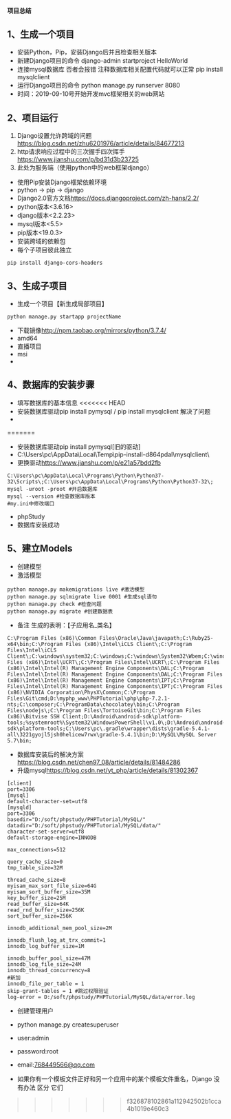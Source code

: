#### 项目总结

## 1、生成一个项目
* 安装Python，Pip，安装Django后并且检查相关版本
* 新建Django项目的命令 django-admin startproject HelloWorld
* 连接mysql数据库 否者会报错 注释数据库相关配置代码就可以正常 pip install mysqlclient
* 运行Django项目的命令 python manage.py runserver 8080
* 时间：2019-09-10号开始开发mvc框架相关的web网站

## 2、项目运行

1. Django设置允许跨域的问题<https://blog.csdn.net/zhu6201976/article/details/84677213>
2. http请求响应过程中的三次握手四次挥手<https://www.jianshu.com/p/bd31d3b23725>
3. 此处为服务端（使用python中的web框架django）

+ 使用Pip安装Django框架依赖环境
+ python -> pip -> django
+ Django2.0官方文档<https://docs.djangoproject.com/zh-hans/2.2/>
+ python版本<3.6.16>
+ django版本<2.2.23>
+ mysql版本<5.5>
+ pip版本<19.0.3>
+ 安装跨域的依赖包
+ 每个子项目彼此独立
```
pip install django-cors-headers

```

## 3、生成子项目

+ 生成一个项目【新生成局部项目】
```
python manage.py startapp projectName

```
+ 下载镜像<http://npm.taobao.org/mirrors/python/3.7.4/>
+ amd64
+ 直播项目
+ msi
+ 

## 4、数据库的安装步骤

+ 填写数据库的基本信息
<<<<<<< HEAD
+ 安装数据库驱动pip install pymysql / pip install mysqlclient 解决了问题
+ 
=======
+ 安装数据库驱动pip install pymysql[旧的驱动]
+ C:\Users\pc\AppData\Local\Temp\pip-install-d864pdal\mysqlclient\
+ 更换驱动<https://www.jianshu.com/p/e21a57bdd2fb>

```
C:\Users\pc\AppData\Local\Programs\Python\Python37-32\Scripts\;C:\Users\pc\AppData\Local\Programs\Python\Python37-32\;
mysql -uroot -proot #开启数据库
mysql --version #检查数据库版本
#my.ini中修改端口
```
+ phpStudy 
+ 数据库安装成功

## 5、建立Models
+ 创建模型
+ 激活模型
```
python manage.py makemigrations live #激活模型
python manage.py sqlmigrate live 0001 #生成sql语句
python manage.py check #检查问题 
python manage.py migrate #创建数据表

```
+ 备注 生成的表明：【子应用名_类名】

```
C:\Program Files (x86)\Common Files\Oracle\Java\javapath;C:\Ruby25-x64\bin;C:\Program Files (x86)\Intel\iCLS Client\;C:\Program Files\Intel\iCLS Client\;C:\windows\system32;C:\windows;C:\windows\System32\Wbem;C:\windows\System32\WindowsPowerShell\v1.0\;C:\Program Files (x86)\Intel\UCRT\;C:\Program Files\Intel\UCRT\;C:\Program Files (x86)\Intel\Intel(R) Management Engine Components\DAL;C:\Program Files\Intel\Intel(R) Management Engine Components\DAL;C:\Program Files (x86)\Intel\Intel(R) Management Engine Components\IPT;C:\Program Files\Intel\Intel(R) Management Engine Components\IPT;C:\Program Files (x86)\NVIDIA Corporation\PhysX\Common;C:\Program Files\Git\cmd;D:\myphp_www\PHPTutorial\php\php-7.2.1-nts;C:\composer;C:\ProgramData\chocolatey\bin;C:\Program Files\nodejs\;C:\Program Files\TortoiseGit\bin;C:\Program Files (x86)\Bitvise SSH Client;D:\Android\android-sdk\platform-tools;%systemroot%\System32\WindowsPowerShell\v1.0\;D:\Android\android-sdk\platform-tools;C:\Users\pc\.gradle\wrapper\dists\gradle-5.4.1-all\3221gyojl5jsh0helicew7rwx\gradle-5.4.1\bin;D:\MySQL\MySQL Server 5.7\bin;
```
+ 数据库安装后的解决方案<https://blog.csdn.net/chen97_08/article/details/81484286>
+ 升级mysql<https://blog.csdn.net/yt_php/article/details/81302367>
```
[client]
port=3306
[mysql]
default-character-set=utf8
[mysqld]
port=3306
basedir="D:/soft/phpstudy/PHPTutorial/MySQL/"
datadir="D:/soft/phpstudy/PHPTutorial/MySQL/data/"
character-set-server=utf8
default-storage-engine=INNODB

max_connections=512

query_cache_size=0
tmp_table_size=32M

thread_cache_size=8
myisam_max_sort_file_size=64G
myisam_sort_buffer_size=35M
key_buffer_size=25M
read_buffer_size=64K
read_rnd_buffer_size=256K
sort_buffer_size=256K

innodb_additional_mem_pool_size=2M

innodb_flush_log_at_trx_commit=1
innodb_log_buffer_size=1M

innodb_buffer_pool_size=47M
innodb_log_file_size=24M
innodb_thread_concurrency=8
#新加
innodb_file_per_table = 1
skip-grant-tables = 1 #跳过权限验证
log-error = D:/soft/phpstudy/PHPTutorial/MySQL/data/error.log

```
+ 创建管理用户
+ python manage.py createsuperuser
+ user:admin
+ password:root
+ email:768449566@qq.com

+ 如果你有一个模板文件正好和另一个应用中的某个模板文件重名，Django 没有办法 区分 它们

>>>>>>> f326878102861a112942502b1cca4b1019e460c3
